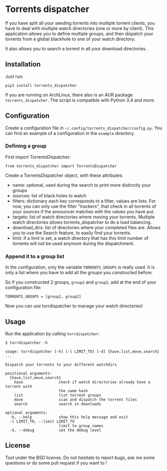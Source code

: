 Torrents dispatcher
===================

If you have split all your seeding torrents into multiple torrent clients, you
have to deal with multiple watch directories (one or more by client). This
application allows you to define multiple groups, and then dispatch your
torrents from a global blackhole to one of your watch directory.

It also allows you to search a torrent in all your download directories.

Installation
------------

Just run:

```
pip3 install torrents_dispatcher
```

If you are running on ArchLinux, there also is an AUR package
`torrents_dispatcher`.
The script is compatible with Python 3.4 and more.


Configuration
-------------

Create a configuration file in `~/.config/torrents_dispatcher/config.py`. You
can find an example of a configuration in the `example` directory.

### Defining a group

First import TorrentsDispatcher:

```
from torrents_dispatcher import TorrentsDispatcher
```

Create a TorrentsDispatcher object, with these attributes:
  * name: optional, used during the search to print more distinctly your groups
  * sources: list of black holes to watch
  * filters: dictionary each key corresponds to a filter, values are lists.
    For now, you can only use the filter "trackers", that check in all torrents
    of your sources if the announcer matches with the values you have put.
  * targets: list of watch directories where moving your torrents. Multiple
    watch directories allows torrents_dispatcher to do a load balancing.
  * download_dirs: list of directories where your completed files are. Allows
    you to use the Search feature, to easily find your torrents.
  * limit: if a limit is set, a watch directory that has this limit number of
    torrents will not be used anymore during the dispatchment.


### Append it to a group list

In the configuration, only the variable ``TORRENTS_GROUPS`` is really used. It
is only a list where you have to add all the groups you constructed before.

So if you constructed 2 groups, ``group1`` and ``group2``, add at the end of
your configuration file:

```
TORRENTS_GROUPS = [group1, group2]
```

Now you can use torrdispatcher to manage your watch directories!


Usage
-----

Run the application by calling `torrdispatcher`:

```
$ torrdispatcher -h

usage: torrdispatcher [-h] [-l LIMIT_TO] [-d] {have,list,move,search} ...

Dispatch your torrents to your different watchdirs

positional arguments:
  {have,list,move,search}
    have                check if watch directories already have a torrent with
                        the same hash
    list                list torrent groups
    move                scan and dispatch the torrent files
    search              search in downloads

optional arguments:
  -h, --help            show this help message and exit
  -l LIMIT_TO, --limit LIMIT_TO
                        limit to group names
  -d, --debug           set the debug level
```


License
-------

Tool under the BSD license. Do not hesitate to report bugs, ask me some
questions or do some pull request if you want to !
